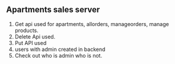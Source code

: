 ## Apartments sales server 
1) Get api used for apartments, allorders, manageorders, manage products.
2) Delete Api used.
3) Put API used
4) users with admin created in backend
5) Check out who is admin who is not.
